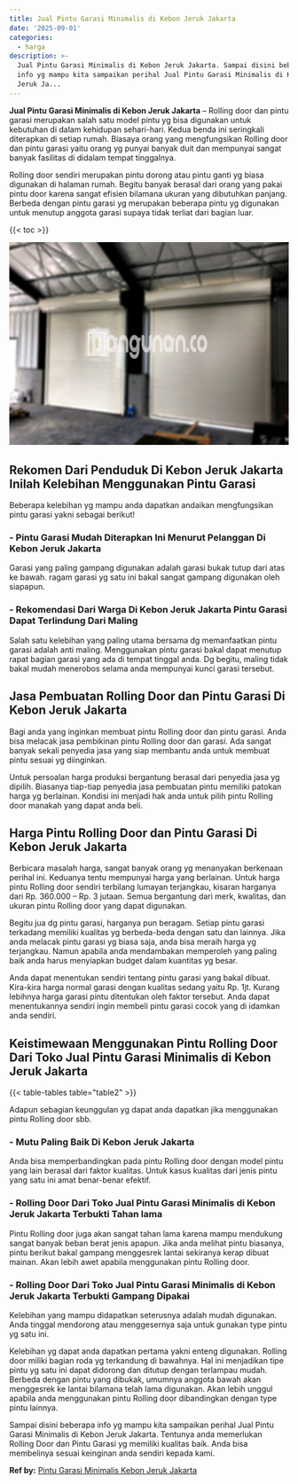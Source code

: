 ```yaml
---
title: Jual Pintu Garasi Minimalis di Kebon Jeruk Jakarta
date: '2025-09-01'
categories:
  - harga
description: >-
  Jual Pintu Garasi Minimalis di Kebon Jeruk Jakarta. Sampai disini beberapa
  info yg mampu kita sampaikan perihal Jual Pintu Garasi Minimalis di Kebon
  Jeruk Ja...
---
```


**Jual Pintu Garasi Minimalis di Kebon Jeruk Jakarta** – Rolling door dan pintu garasi merupakan salah satu model pintu yg bisa digunakan untuk kebutuhan di dalam kehidupan sehari-hari. Kedua benda ini seringkali diterapkan di setiap rumah. Biasaya orang yang mengfungsikan Rolling door dan pintu garasi yaitu orang yg punyai banyak duit dan mempunyai sangat banyak fasilitas di didalam tempat tinggalnya.

Rolling door sendiri merupakan pintu dorong atau pintu ganti yg biasa digunakan di halaman rumah. Begitu banyak berasal dari orang yang pakai pintu door karena sangat efisien bilamana ukuran yang dibutuhkan panjang. Berbeda dengan pintu garasi yg merupakan beberapa pintu yg digunakan untuk menutup anggota garasi supaya tidak terliat dari bagian luar.

{{< toc >}}

![Jual Pintu Garasi Minimalis di Kebon Jeruk Jakarta](/images/pintu-garasi-58.png)

## Rekomen Dari Penduduk Di Kebon Jeruk Jakarta Inilah Kelebihan Menggunakan Pintu Garasi

Beberapa kelebihan yg mampu anda dapatkan andaikan mengfungsikan pintu garasi yakni sebagai berikut!

### \- Pintu Garasi Mudah Diterapkan Ini Menurut Pelanggan Di Kebon Jeruk Jakarta

Garasi yang paling gampang digunakan adalah garasi bukak tutup dari atas ke bawah. ragam garasi yg satu ini bakal sangat gampang digunakan oleh siapapun.

### \- Rekomendasi Dari Warga Di Kebon Jeruk Jakarta Pintu Garasi Dapat Terlindung Dari Maling

Salah satu kelebihan yang paling utama bersama dg memanfaatkan pintu garasi adalah anti maling. Menggunakan pintu garasi bakal dapat menutup rapat bagian garasi yang ada di tempat tinggal anda. Dg begitu, maling tidak bakal mudah menerobos selama anda mempunyai kunci garasi tersebut.

## Jasa Pembuatan Rolling Door dan Pintu Garasi Di Kebon Jeruk Jakarta

Bagi anda yang inginkan membuat pintu Rolling door dan pintu garasi. Anda bisa melacak jasa pembikinan pintu Rolling door dan garasi. Ada sangat banyak sekali penyedia jasa yang siap membantu anda untuk membuat pintu sesuai yg diinginkan.

Untuk persoalan harga produksi bergantung berasal dari penyedia jasa yg dipilih. Biasanya tiap-tiap penyedia jasa pembuatan pintu memiliki patokan harga yg berlainan. Kondisi ini menjadi hak anda untuk pilih pintu Rolling door manakah yang dapat anda beli.

## Harga Pintu Rolling Door dan Pintu Garasi Di Kebon Jeruk Jakarta

Berbicara masalah harga, sangat banyak orang yg menanyakan berkenaan perihal ini. Keduanya tentu mempunyai harga yang berlainan. Untuk harga pintu Rolling door sendiri terbilang lumayan terjangkau, kisaran harganya dari Rp. 360.000 – Rp. 3 jutaan. Semua bergantung dari merk, kwalitas, dan ukuran pintu Rolling door yang dapat digunakan.

Begitu jua dg pintu garasi, harganya pun beragam. Setiap pintu garasi terkadang memiliki kualitas yg berbeda-beda dengan satu dan lainnya. Jika anda melacak pintu garasi yg biasa saja, anda bisa meraih harga yg terjangkau. Namun apabila anda mendambakan memperoleh yang paling baik anda harus menyiapkan budget dalam kuantitas yg besar.

Anda dapat menentukan sendiri tentang pintu garasi yang bakal dibuat. Kira-kira harga normal garasi dengan kualitas sedang yaitu Rp. 1jt. Kurang lebihnya harga garasi pintu ditentukan oleh faktor tersebut. Anda dapat menentukannya sendiri ingin membeli pintu garasi cocok yang di idamkan anda sendiri.

## Keistimewaan Menggunakan Pintu Rolling Door Dari Toko Jual Pintu Garasi Minimalis di Kebon Jeruk Jakarta

{{< table-tables table="table2" >}}

Adapun sebagian keunggulan yg dapat anda dapatkan jika menggunakan pintu Rolling door sbb.

### \- Mutu Paling Baik Di Kebon Jeruk Jakarta

Anda bisa memperbandingkan pada pintu Rolling door dengan model pintu yang lain berasal dari faktor kualitas. Untuk kasus kualitas dari jenis pintu yang satu ini amat benar-benar efektif.

### \- Rolling Door Dari Toko Jual Pintu Garasi Minimalis di Kebon Jeruk Jakarta Terbukti Tahan lama

Pintu Rolling door juga akan sangat tahan lama karena mampu mendukung sangat banyak beban berat jenis apapun. Jika anda melihat pintu biasanya, pintu berikut bakal gampang menggesrek lantai sekiranya kerap dibuat mainan. Akan lebih awet apabila menggunakan pintu Rolling door.

### \- Rolling Door Dari Toko Jual Pintu Garasi Minimalis di Kebon Jeruk Jakarta Terbukti Gampang Dipakai

Kelebihan yang mampu didapatkan seterusnya adalah mudah digunakan. Anda tinggal mendorong atau menggesernya saja untuk gunakan type pintu yg satu ini.

Kelebihan yg dapat anda dapatkan pertama yakni enteng digunakan. Rolling door miliki bagian roda yg terkandung di bawahnya. Hal ini menjadikan tipe pintu yg satu ini dapat didorong dan ditutup dengan terlampau mudah. Berbeda dengan pintu yang dibukak, umumnya anggota bawah akan menggesrek ke lantai bilamana telah lama digunakan. Akan lebih unggul apabila anda menggunakan pintu Rolling door dibandingkan dengan type pintu lainnya.

Sampai disini beberapa info yg mampu kita sampaikan perihal Jual Pintu Garasi Minimalis di Kebon Jeruk Jakarta. Tentunya anda memerlukan Rolling Door dan Pintu Garasi yg memiliki kualitas baik. Anda bisa membelinya sesuai keinginan anda sendiri kepada kami.

**Ref by:** [Pintu Garasi Minimalis Kebon Jeruk Jakarta](https://id.wikipedia.org/wiki/Pintu)
